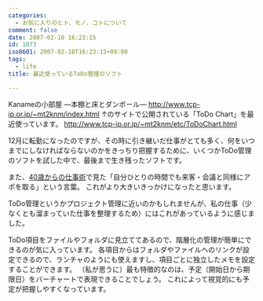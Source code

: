 ```yaml
---
categories:
  - お気に入りのヒト、モノ、コトについて
comment: false
date: 2007-02-10 16:23:15
id: 1073
iso8601: 2007-02-10T16:23:15+09:00
tags:
  - life
title: 最近使っているToDo管理のソフト

---
```


Kanameの小部屋 ―本棚と床とダンボール―
http://www.tcp-ip.or.jp/~mt2knm/index.html
↑のサイトで公開されている「ToDo Chart」を最近使っています。
http://www.tcp-ip.or.jp/~mt2knm/etc/ToDoChart.html

12月に転勤になったのですが、その時に引き継いだ仕事がとても多く、何をいつまでにしなければならないのかをきっちり把握するために、いくつかToDo管理のソフトを試した中で、最後まで生き残ったソフトです。

また、<a href="http://www.amazon.co.jp/exec/obidos/ASIN/4106100584/nqounet-22/ref=nosim/" name="amazletlink" id="amazletlink">40歳からの仕事術</a>で見た「自分ひとりの時間でも来客・会議と同様にアポを取る」という言葉。
これがより大きいきっかけになったと思います。

ToDo管理というかプロジェクト管理に近いのかもしれませんが、私の仕事（少なくとも溜まっていた仕事を整理するため）にはこれがあっているように感じました。

ToDo項目をファイルやフォルダに見立ててあるので、階層化の管理が簡単にできるのが気に入っています。
各項目からはフォルダやファイルへのリンクが設定できるので、ランチャのようにも使えますし、項目ごとに独立したメモを設定することができます。
（私が思うに）最も特徴的なのは、予定（開始日から期限日）をバーチャートで表現できることでしょう。
これによって視覚的にも予定が把握しやすくなっています。
